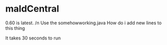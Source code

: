 # maldCentral




0.60 is latest. /n Use the 
somehowworking.java
How do i add new lines to this thing

It  takes 30 seconds to run
